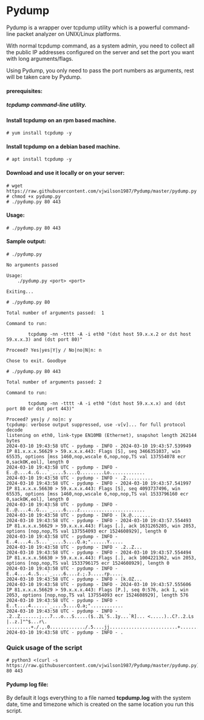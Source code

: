 # Pydump

Pydump is a wrapper over tcpdump utility which is a powerful command-line packet analyzer on UNIX/Linux platforms.

With normal tcpdump command, as a system admin, you need to collect all the public IP addresses configured on the server and set the port you want with long arguments/flags.

Using Pydump, you only need to pass the port numbers as arguments, rest will be taken care by Pydump.

#### prerequisites:
##### tcpdump command-line utility.

#### Install tcpdump on an rpm based machine.
```
# yum install tcpdump -y
```
#### Install tcpdump on a debian based machine.
```
# apt install tcpdump -y
```



#### Download and use it locally or on your server:
```
# wget https://raw.githubusercontent.com/vjwilson1987/Pydump/master/pydump.py
# chmod +x pydump.py
# ./pydump.py 80 443
```

#### Usage:

```
# ./pydump.py 80 443
```
#### Sample output:

```
# ./pydump.py 

No arguments passed

Usage:
	./pydump.py <port> <port>

Exiting...
```

```
# ./pydump.py 80

Total number of arguments passed:  1

Command to run:

		tcpdump -nn -tttt -A -i eth0 "(dst host 59.x.x.2 or dst host 59.x.x.3) and (dst port 80)" 

Proceed? Yes|yes|Y|y / No|no|N|n: n

Chose to exit. Goodbye
```

```
# ./pydump.py 80 443

Total number of arguments passed: 2

Command to run:

		tcpdump -nn -tttt -A -i eth0 "(dst host 59.x.x.x) and (dst port 80 or dst port 443)"

Proceed? yes|y / no|n: y
tcpdump: verbose output suppressed, use -v[v]... for full protocol decode
listening on eth0, link-type EN10MB (Ethernet), snapshot length 262144 bytes
2024-03-10 19:43:58 UTC - pydump - INFO - 2024-03-10 19:43:57.539949 IP 81.x.x.x.56629 > 59.x.x.x.443: Flags [S], seq 3466351037, win 65535, options [mss 1460,nop,wscale 6,nop,nop,TS val 137554078 ecr 0,sackOK,eol], length 0
2024-03-10 19:43:58 UTC - pydump - INFO - E..@....4..G...`_....5....Q.........Lo.............
2024-03-10 19:43:58 UTC - pydump - INFO - .2..........
2024-03-10 19:43:58 UTC - pydump - INFO - 2024-03-10 19:43:57.541997 IP 81.x.x.x.56630 > 59.x.x.x.443: Flags [S], seq 4093737496, win 65535, options [mss 1460,nop,wscale 6,nop,nop,TS val 1533796160 ecr 0,sackOK,eol], length 0
2024-03-10 19:43:58 UTC - pydump - INFO - E..@....4..G...`_....6....z........................
2024-03-10 19:43:58 UTC - pydump - INFO - [k.@........
2024-03-10 19:43:58 UTC - pydump - INFO - 2024-03-10 19:43:57.554493 IP 81.x.x.x.56629 > 59.x.x.x.443: Flags [.], ack 1631265285, win 2053, options [nop,nop,TS val 137554093 ecr 1524608929], length 0
2024-03-10 19:43:58 UTC - pydump - INFO - E..4....4..S...`_....5....Q.a;"......Y.....
2024-03-10 19:43:58 UTC - pydump - INFO - .2..Z...
2024-03-10 19:43:58 UTC - pydump - INFO - 2024-03-10 19:43:57.554494 IP 81.x.x.x.56630 > 59.x.x.x.443: Flags [.], ack 1004221362, win 2053, options [nop,nop,TS val 1533796175 ecr 1524608929], length 0
2024-03-10 19:43:58 UTC - pydump - INFO - E..4....4..S...`_....6....z.;.3.....rp.....
2024-03-10 19:43:58 UTC - pydump - INFO - [k.OZ...
2024-03-10 19:43:58 UTC - pydump - INFO - 2024-03-10 19:43:57.555606 IP 81.x.x.x.56629 > 59.x.x.x.443: Flags [P.], seq 0:576, ack 1, win 2053, options [nop,nop,TS val 137554093 ecr 1524608929], length 576
2024-03-10 19:43:58 UTC - pydump - INFO - E..t....4......`_....5....Q.a;"............
2024-03-10 19:43:58 UTC - pydump - INFO - .2..Z.......;...7...o...S.....($..2L`S..1y...`R]... <.....)..C?..2.Ls |..z.]"^$...r\. .........+./.,.0............./.5....jj.........................+.................#...
2024-03-10 19:43:58 UTC - pydump - INFO - .
```


### Quick usage of the script
```
# python3 <(curl -s https://raw.githubusercontent.com/vjwilson1987/Pydump/master/pydump.py) 80 443
```


#### Pydump log file:
By default it logs everything to a file named **tcpdump.log** with the system date, time and timezone which is created on the same location you run this script.
